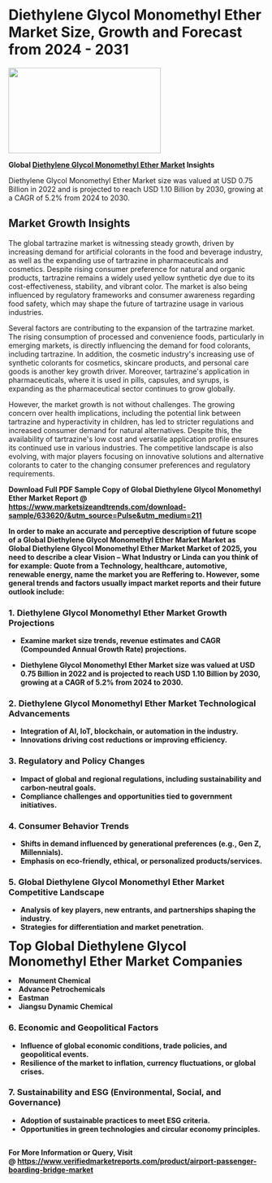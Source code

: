 <H1>Diethylene Glycol Monomethyl Ether Market Size, Growth and Forecast from 2024 - 2031</H1><img class="aligncenter size-medium wp-image-584254" src="https://thirdeyenews.in/wp-content/uploads/2024/09/Global-Market-Research-300x168.jpeg" alt="" width="300" height="168" /><p><strong>Global&nbsp;<a href="https://www.marketsizeandtrends.com/download-sample/633620/&amp;utm_source=Pulse&amp;utm_medium=211">Diethylene Glycol Monomethyl Ether Market</a> Insights</strong></p><p>Diethylene Glycol Monomethyl Ether Market size was valued at USD 0.75 Billion in 2022 and is projected to reach USD 1.10 Billion by 2030, growing at a CAGR of 5.2% from 2024 to 2030.</p><p><h2>Market Growth Insights</h2> <p>The global tartrazine market is witnessing steady growth, driven by increasing demand for artificial colorants in the food and beverage industry, as well as the expanding use of tartrazine in pharmaceuticals and cosmetics. Despite rising consumer preference for natural and organic products, tartrazine remains a widely used yellow synthetic dye due to its cost-effectiveness, stability, and vibrant color. The market is also being influenced by regulatory frameworks and consumer awareness regarding food safety, which may shape the future of tartrazine usage in various industries.</p> <p><strong></strong></p> <p>Several factors are contributing to the expansion of the tartrazine market. The rising consumption of processed and convenience foods, particularly in emerging markets, is directly influencing the demand for food colorants, including tartrazine. In addition, the cosmetic industry's increasing use of synthetic colorants for cosmetics, skincare products, and personal care goods is another key growth driver. Moreover, tartrazine's application in pharmaceuticals, where it is used in pills, capsules, and syrups, is expanding as the pharmaceutical sector continues to grow globally.</p> <p>However, the market growth is not without challenges. The growing concern over health implications, including the potential link between tartrazine and hyperactivity in children, has led to stricter regulations and increased consumer demand for natural alternatives. Despite this, the availability of tartrazine's low cost and versatile application profile ensures its continued use in various industries. The competitive landscape is also evolving, with major players focusing on innovative solutions and alternative colorants to cater to the changing consumer preferences and regulatory requirements.</p> <p><strong></p><p><span class=""><strong>Download Full PDF Sample Copy of Global Diethylene Glycol Monomethyl Ether Market Report</strong> @ <a href="https://www.marketsizeandtrends.com/download-sample/633620/&amp;utm_source=Pulse&amp;utm_medium=211" target="_blank">https://www.marketsizeandtrends.com/download-sample/633620/&amp;utm_source=Pulse&amp;utm_medium=211</a></span></p><p>In order to make an accurate and perceptive description of future scope of a Global&nbsp;Diethylene Glycol Monomethyl Ether Market Market as Global&nbsp;Diethylene Glycol Monomethyl Ether Market Market of 2025, you need to describe a clear Vision &ndash; What Industry or Linda can you think of for example: Quote from a Technology, healthcare, automotive, renewable energy, name the market you are Reffering to. However, some general trends and factors usually impact market reports and their future outlook include:</p><h3>1.&nbsp;<strong>Diethylene Glycol Monomethyl Ether Market Growth Projections</strong></h3><ul><li>Examine market size trends, revenue estimates and CAGR (Compounded Annual Growth Rate) projections.</li><li><p>Diethylene Glycol Monomethyl Ether Market size was valued at USD 0.75 Billion in 2022 and is projected to reach USD 1.10 Billion by 2030, growing at a CAGR of 5.2% from 2024 to 2030.</p></li></ul><h3>2.&nbsp;<strong>Diethylene Glycol Monomethyl Ether Market Technological Advancements</strong></h3><ul><li>Integration of AI, IoT, blockchain, or automation in the industry.</li><li>Innovations driving cost reductions or improving efficiency.</li></ul><h3>3.&nbsp;<strong>Regulatory and Policy Changes</strong></h3><ul><li>Impact of global and regional regulations, including sustainability and carbon-neutral goals.</li><li>Compliance challenges and opportunities tied to government initiatives.</li></ul><h3>4.&nbsp;<strong>Consumer Behavior Trends</strong></h3><ul><li>Shifts in demand influenced by generational preferences (e.g., Gen Z, Millennials).</li><li>Emphasis on eco-friendly, ethical, or personalized products/services.</li></ul><h3>5.&nbsp;<strong>Global Diethylene Glycol Monomethyl Ether Market Competitive Landscape</strong></h3><ul><li>Analysis of key players, new entrants, and partnerships shaping the industry.</li><li>Strategies for differentiation and market penetration.</li></ul><p data-pm-slice="1 1 []"><span style="color: inherit; font-family: inherit; font-size: 25px;">Top Global Diethylene Glycol Monomethyl Ether Market Companies</span></p><div class="" data-test-id=""><p><li>Monument Chemical</li><li> Advance Petrochemicals</li><li> Eastman</li><li> Jiangsu Dynamic Chemical</li></p></div><h3>6.&nbsp;<strong>Economic and Geopolitical Factors</strong></h3><ul><li>Influence of global economic conditions, trade policies, and geopolitical events.</li><li>Resilience of the market to inflation, currency fluctuations, or global crises.</li></ul><h3>7.&nbsp;<strong>Sustainability and ESG (Environmental, Social, and Governance)</strong></h3><ul><li>Adoption of sustainable practices to meet ESG criteria.</li><li>Opportunities in green technologies and circular economy principles.</li></ul><h2><strong style="font-size: 14px;">For More Information or Query, Visit @&nbsp;</strong><a style="background-color: #ffffff; font-size: 14px;" href="https://www.marketsizeandtrends.com/report/diethylene-glycol-monomethyl-ether-market/" target="_blank">https://www.verifiedmarketreports.com/product/airport-passenger-boarding-bridge-market</a></h2>
